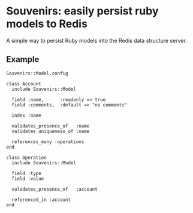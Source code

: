 # Souvenirs: easily persist ruby models to Redis #

A simple way to persist Ruby models into the Redis data structure server.

## Example ##

    Souvenirs::Model.config

    class Account
      include Souvenirs::Model

      field :name,      :readonly => true
      field :comments,  :default => "no comments"

      index :name

      validates_presence_of   :name
      validates_uniqueness_of :name

      references_many :operations
    end

    class Operation
      include Souvenirs::Model

      field :type
      field :value

      validates_presence_of   :account

      referenced_in :account
    end
